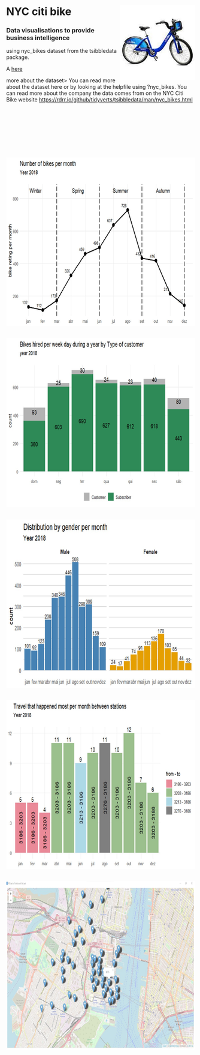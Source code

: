 # NYC citi bike <img src= "https://github.com/netojoao85/NYC_citi_bike/blob/main/images/citi_bikes.jpg" width = "200" height = "200" align = "right"/>   
### Data visualisations to provide business intelligence
 
using nyc_bikes dataset from the tsibbledata package.  

A [here](https://rdrr.io/github/tidyverts/tsibbledata/man/nyc_bikes.html) 
       
       
more about the dataset> You can read more about the dataset here or by looking at the helpfile using ?nyc_bikes. You can read more about the company the data comes from on the NYC Citi Bike website https://rdrr.io/github/tidyverts/tsibbledata/man/nyc_bikes.html

<br>
<br>
<br>
<br>
<br>
<br>
       
##
<img src= "https://github.com/netojoao85/NYC_citi_bike/blob/main/images/bikes_per_month.jpg" width = "800" height = "450"/>     
      
##
<img src= "https://github.com/netojoao85/NYC_citi_bike/blob/main/images/hired_per_week_day.jpg" width = "800" height = "450"/>     

##
<img src= "https://github.com/netojoao85/NYC_citi_bike/blob/main/images/by_gender.jpg" width = "800" height = "450"/>     

##
<img src= "https://github.com/netojoao85/NYC_citi_bike/blob/main/images/travels.jpg" width = "800" height = "450"/>     

##
<img src= "https://github.com/netojoao85/NYC_citi_bike/blob/main/images/start_location.jpg" width = "800" height = "450"/>     
